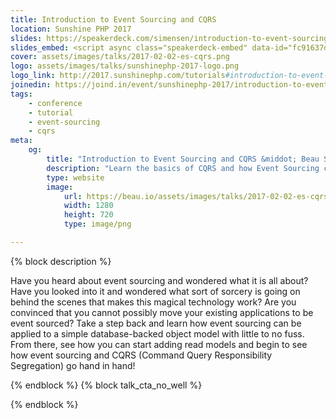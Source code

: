 ```yaml
---
title: Introduction to Event Sourcing and CQRS
location: Sunshine PHP 2017
slides: https://speakerdeck.com/simensen/introduction-to-event-sourcing-and-cqrs-sunshine-php-2017
slides_embed: <script async class="speakerdeck-embed" data-id="fc91637d2f4f4e87b320a3ef597c91ba" data-ratio="1.77777777777778" src="//speakerdeck.com/assets/embed.js"></script>
cover: assets/images/talks/2017-02-02-es-cqrs.png
logo: assets/images/talks/sunshinephp-2017-logo.png
logo_link: http://2017.sunshinephp.com/tutorials#introduction-to-event-sourcing-and-cqrs
joinedin: https://joind.in/event/sunshinephp-2017/introduction-to-event-sourcing-and-cqrs
tags:
    - conference
    - tutorial
    - event-sourcing
    - cqrs
meta:
    og:
        title: "Introduction to Event Sourcing and CQRS &middot; Beau Simensen"
        description: "Learn the basics of CQRS and how Event Sourcing can be used to enable CQRS."
        type: website
        image:
            url: https://beau.io/assets/images/talks/2017-02-02-es-cqrs.png
            width: 1280
            height: 720
            type: image/png

---
```

{% block description %}

Have you heard about event sourcing and wondered what it is all about? Have you looked into it and wondered what sort of sorcery is going on behind the scenes that makes this magical technology work? Are you convinced that you cannot possibly move your existing applications to be event sourced? Take a step back and learn how event sourcing can be applied to a simple database-backed object model with little to no fuss. From there, see how you can start adding read models and begin to see how event sourcing and CQRS (Command Query Responsibility Segregation) go hand in hand!

{% endblock %}
{% block talk_cta_no_well %}
<script src="https://app.convertkit.com/landing_pages/766.js?orient=horz&ref=beau.io-escqrsnomadeu"></script>
{% endblock  %}
